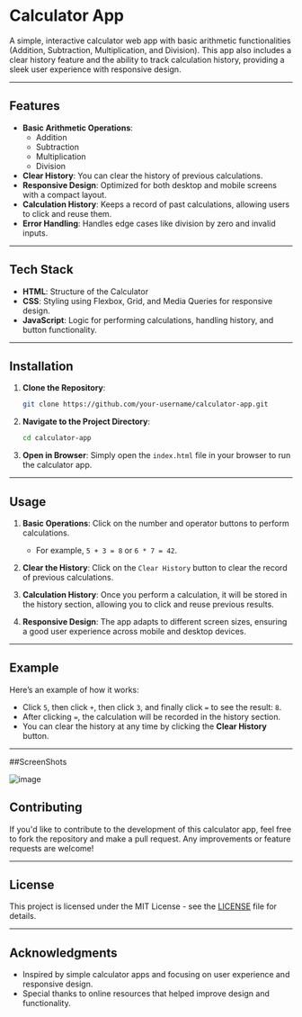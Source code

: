 
# Calculator App

A simple, interactive calculator web app with basic arithmetic functionalities (Addition, Subtraction, Multiplication, and Division). This app also includes a clear history feature and the ability to track calculation history, providing a sleek user experience with responsive design.

---

## Features

- **Basic Arithmetic Operations**: 
  - Addition
  - Subtraction
  - Multiplication
  - Division
- **Clear History**: You can clear the history of previous calculations.
- **Responsive Design**: Optimized for both desktop and mobile screens with a compact layout.
- **Calculation History**: Keeps a record of past calculations, allowing users to click and reuse them.
- **Error Handling**: Handles edge cases like division by zero and invalid inputs.

---

## Tech Stack

- **HTML**: Structure of the Calculator
- **CSS**: Styling using Flexbox, Grid, and Media Queries for responsive design.
- **JavaScript**: Logic for performing calculations, handling history, and button functionality.

---

## Installation

1. **Clone the Repository**:
   ```bash
   git clone https://github.com/your-username/calculator-app.git
   ```

2. **Navigate to the Project Directory**:
   ```bash
   cd calculator-app
   ```

3. **Open in Browser**:
   Simply open the `index.html` file in your browser to run the calculator app.

---

## Usage

1. **Basic Operations**: Click on the number and operator buttons to perform calculations. 
   - For example, `5 + 3 = 8` or `6 * 7 = 42`.

2. **Clear the History**: Click on the `Clear History` button to clear the record of previous calculations.

3. **Calculation History**: Once you perform a calculation, it will be stored in the history section, allowing you to click and reuse previous results.

4. **Responsive Design**: The app adapts to different screen sizes, ensuring a good user experience across mobile and desktop devices.

---

## Example

Here’s an example of how it works:

- Click `5`, then click `+`, then click `3`, and finally click `=` to see the result: `8`.
- After clicking `=`, the calculation will be recorded in the history section.
- You can clear the history at any time by clicking the **Clear History** button.

---

##ScreenShots

![image](https://github.com/user-attachments/assets/dfa2f757-8846-43be-b19a-3ee7ad336af9)

## Contributing

If you'd like to contribute to the development of this calculator app, feel free to fork the repository and make a pull request. Any improvements or feature requests are welcome!

---

## License

This project is licensed under the MIT License - see the [LICENSE](LICENSE) file for details.

---

## Acknowledgments

- Inspired by simple calculator apps and focusing on user experience and responsive design.
- Special thanks to online resources that helped improve design and functionality.
